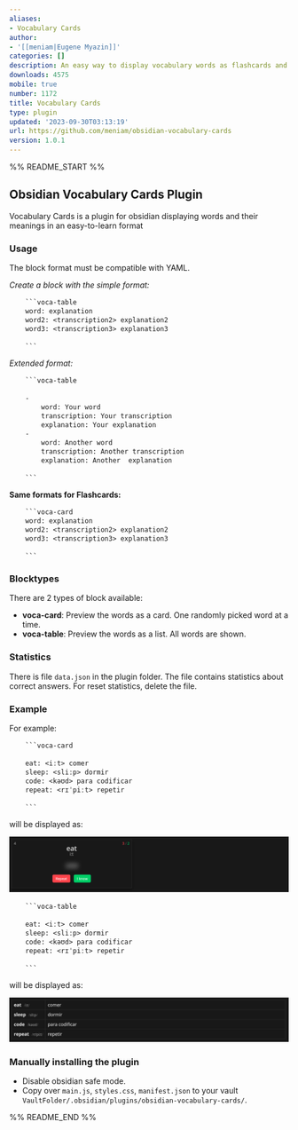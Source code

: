 ```yaml
---
aliases:
- Vocabulary Cards
author:
- '[[meniam|Eugene Myazin]]'
categories: []
description: An easy way to display vocabulary words as flashcards and as a list.
downloads: 4575
mobile: true
number: 1172
title: Vocabulary Cards
type: plugin
updated: '2023-09-30T03:13:19'
url: https://github.com/meniam/obsidian-vocabulary-cards
version: 1.0.1
---
```


%% README_START %%

## Obsidian Vocabulary Cards Plugin
Vocabulary Cards is a plugin for obsidian displaying words and their meanings in an easy-to-learn format

### Usage

The block format must be compatible with YAML.

*Create a block with the simple format:*

```
    ```voca-table
    word: explanation
    word2: <transcription2> explanation2
    word3: <transcription3> explanation3

    ```
```

*Extended format:*

```
    ```voca-table
    
    - 
        word: Your word
        transcription: Your transcription
        explanation: Your explanation
    - 
        word: Another word
        transcription: Another transcription
        explanation: Another  explanation

    ```
```

**Same formats for Flashcards:**

```
    ```voca-card
    word: explanation
    word2: <transcription2> explanation2
    word3: <transcription3> explanation3

    ```
```

### Blocktypes
There are 2 types of block available:  
- **voca-card**:   Preview the words as a card. One randomly picked word at a time.
- **voca-table**:  Preview the words as a list. All words are shown.

### Statistics

There is file `data.json` in the plugin folder. 
The file contains statistics about correct answers. For reset statistics, delete the file.

### Example
For example:  

```
    ```voca-card
    
    eat: <iːt> comer  
    sleep: <sliːp> dormir
    code: <kəʊd> para codificar
    repeat: <rɪˈpiːt> repetir
    
    ```
```
will be displayed as:  

![example](https://raw.githubusercontent.com/meniam/obsidian-vocabulary-cards/HEAD/doc/card.jpg)

```
    ```voca-table
    
    eat: <iːt> comer  
    sleep: <sliːp> dormir
    code: <kəʊd> para codificar
    repeat: <rɪˈpiːt> repetir
    
    ```
```
will be displayed as:

![example](https://raw.githubusercontent.com/meniam/obsidian-vocabulary-cards/HEAD/doc/table.jpg)


### Manually installing the plugin
- Disable obsidian safe mode.
- Copy over `main.js`, `styles.css`, `manifest.json` to your vault `VaultFolder/.obsidian/plugins/obsidian-vocabulary-cards/`.


%% README_END %%
